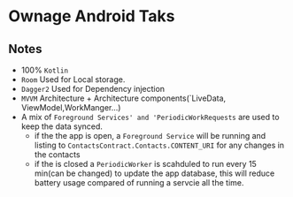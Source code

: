 # Ownage Android Taks 

## Notes 

 *  100% `Kotlin` 
 * `Room` Used for Local storage. 
 * `Dagger2` Used for Dependency injection
 * `MVVM` Architecture + Architecture components(`LiveData, ViewModel,WorkManger...) 
 *  A mix of `Foreground Services' and 'PeriodicWorkRequests` are used to keep the data synced. 
    - if the the app is open, a `Foreground Service` will be running and listing to `ContactsContract.Contacts.CONTENT_URI` for any changes in the contacts
    - if the is closed a `PeriodicWorker` is scahduled to run every 15 min(can be changed) to update the app database, this will reduce battery usage compared of running a servcie all the time.  
